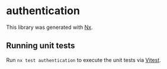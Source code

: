 # authentication

This library was generated with [Nx](https://nx.dev).

## Running unit tests

Run `nx test authentication` to execute the unit tests via [Vitest](https://vitest.dev/).
